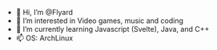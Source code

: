 - 👋 Hi, I’m @Flyard
- 👀 I’m interested in Video games, music and coding
- 🌱 I’m currently learning Javascript (Svelte), Java, and C++
- 📫 OS: ArchLinux

<!---
Flyard/Flyard is a ✨ special ✨ repository because its `README.md` (this file) appears on your GitHub profile.
You can click the Preview link to take a look at your changes.
--->
